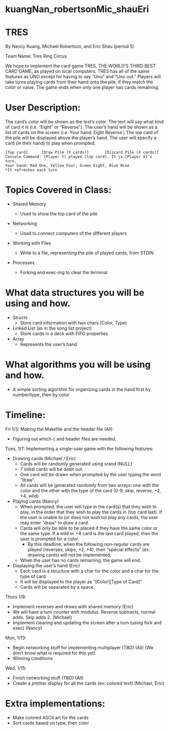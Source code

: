# kuangNan_robertsonMic_shauEri

# TRES

By Nancy Kuang, Michael Robertson, and Eric Shau (period 5)

Team Name: Tres Ring Circus

We hope to implement the card game TRES, THE WORLD’S THIRD BEST CARD GAME, as played on local computers. TRES has all of the same features as UNO except for having to say “Uno” and “Uno out.” Players will take turns playing cards from their hand onto the pile, if they match the color or value. The game ends when only one player has cards remaining.

# User Description:

The card’s color will be shown as the text’s color. 
The text will say what kind of card it is (i.e. “Eight” or “Reverse”).
The user’s hand will be shown as a list of cards on the screen (i.e. Your hand: Eight Reverse )
The top card of the pile will be displayed above the player’s hand.
The user will specify a card (in their hand) to play when prompted.

```
[Top card]		[Draw Pile (X cards)]		[Discard Pile (X cards)]
Console Command: [Player Y] played [top card]. It is [Player X]’s turn. 
Your hand: Red One, Yellow Four, Green Eight, Blue Nine
*It refreshes each turn
```

# Topics Covered in Class:

- Shared Memory
  - Used to show the top card of the pile

- Networking
  - Used to connect computers of the different players

- Working with Files
  - Write to a file, representing the pile of played cards, from STDIN

- Processes
  - Forking and exec-ing to clear the terminal

# What data structures you will be using and how.

- Structs
  - Store card information with two chars (Color, Type)
- Linked List (as in the song list project)
  - Store cards in a deck with FIFO properties
- Array
  - Represents the user’s hand

# What algorithms you will be using and how.

- A simple sorting algorithm for organizing cards in the hand first by number/type, then by color

# Timeline:

Fri 1/3: Making the Makefile and the header file (All)
- Figuring out which c and header files are needed.

Tues, 1/7: Implementing a single-user game with the following features:
- Drawing cards (Michael / Eric)
  - Cards will be randomly generated using srand (NULL)
  - 7 initial cards will be dealt out.
  - One card will be drawn when prompted by the user typing the word “draw”.
  - All cards will be generated randomly from two arrays: one with the color and the other with the type of the card (0-9, skip, reverse, +2, +4, wild)
- Playing cards (Nancy)
  - When prompted, the user will type in the card(s) that they wish to play, in the order that they wish to play the cards in (top card last). If the user is unable to (or does not wish to) play any cards, the user may enter “draw” to draw a card.
  - Cards will only be able to be placed if they have the same color or the same type. If a wild or +4 card is the last card played, then the user is prompted for a color. 
    - By this deadline, when the following non-regular cards are played (reverses, skips, +2, +4), their “special effects” (ex. drawing cards) will not be implemented.
  - When the user has no cards remaining, the game will end.
- Displaying the user’s hand (Eric)
  - Each card is a structure with a char for the color and a char for the type of card.
  - It will be displayed to the player as “[Color][Type of Card]”
  - Cards will be separated by a space.

Thurs 1/9: 
- Implement reverses and draws with shared memory (Eric)
- We will have a turn counter with modulus. Reverse subtracts, normal adds. Skip adds 2. (Michael)
- Implement clearing and updating the screen after a turn (using fork and exec) (Nancy)

Mon, 1/13:
- Begin networking stuff for implementing multiplayer (TBD) (All)
(We don’t know what is required for this yet)
- Winning conditions

Wed, 1/15: 
- Finish networking stuff (TBD) (All)
- Create a prettier display for all the cards (ex: colored text) (Michael, Eric)

# Extra implementations:

- Make colored ASCII art for the cards
- Sort cards based on type, then color

